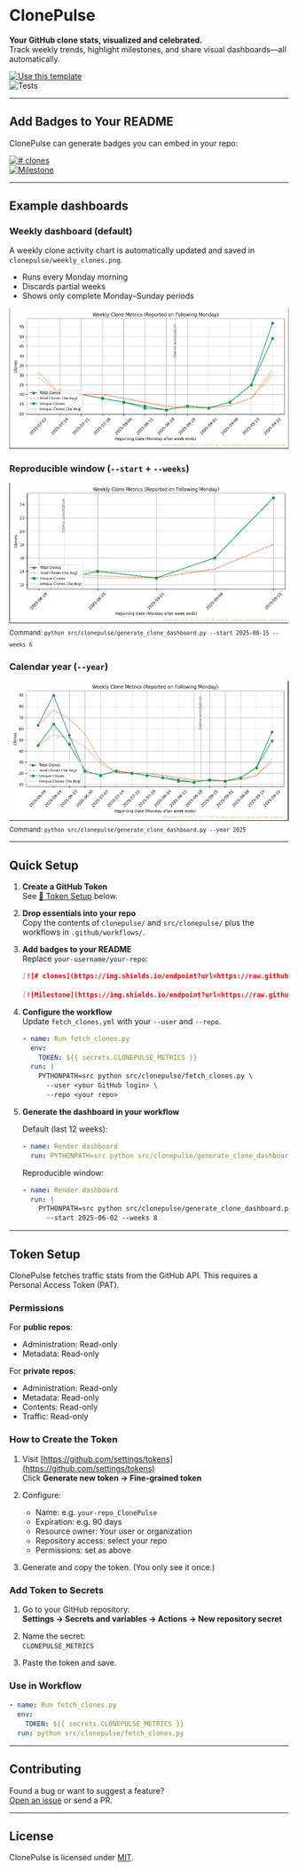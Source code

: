 # ClonePulse

**Your GitHub clone stats, visualized and celebrated.**  
Track weekly trends, highlight milestones, and share visual dashboards—all automatically.

[![Use this template](https://img.shields.io/badge/-Use%20this%20template-2ea44f?style=for-the-badge&logo=github)](https://github.com/per2jensen/clonepulse/generate)  
![Tests](https://github.com/per2jensen/clonepulse/actions/workflows/py-tests.yml/badge.svg)

---

## Add Badges to Your README

ClonePulse can generate badges you can embed in your repo:

[![# clones](https://img.shields.io/endpoint?url=https://raw.githubusercontent.com/per2jensen/clonepulse/main/clonepulse/badge_clones.json)](https://raw.githubusercontent.com/per2jensen/clonepulse/main/clonepulse/weekly_clones.png)  
[![Milestone](https://img.shields.io/endpoint?url=https://raw.githubusercontent.com/per2jensen/clonepulse/main/clonepulse/milestone_badge.json)](https://raw.githubusercontent.com/per2jensen/clonepulse/main/clonepulse/weekly_clones.png)

---

## Example dashboards

### Weekly dashboard (default)
A weekly clone activity chart is automatically updated and saved in `clonepulse/weekly_clones.png`.

- Runs every Monday morning
- Discards partial weeks
- Shows only complete Monday–Sunday periods

![Standard clone dashboard, last 12 weeks](example/default.png)

### Reproducible window (`--start` + `--weeks`)
![Dashboard starting 2025-08-15 for 6 weeks](example/start-example.png)  
<sub>Command: `python src/clonepulse/generate_clone_dashboard.py --start 2025-08-15 --weeks 6`</sub>

### Calendar year (`--year`)
![Dashboard for calendar year 2025 (to date)](example/year-example.png)  
<sub>Command: `python src/clonepulse/generate_clone_dashboard.py --year 2025`</sub>

---

## Quick Setup

1. **Create a GitHub Token**  
   See [🔐 Token Setup](#-token-setup) below.

2. **Drop essentials into your repo**  
   Copy the contents of `clonepulse/` and `src/clonepulse/` plus the workflows in `.github/workflows/`.

3. **Add badges to your README**  
   Replace `your-username/your-repo`:

   ```markdown
   [![# clones](https://img.shields.io/endpoint?url=https://raw.githubusercontent.com/your-username/your-repo/main/clonepulse/badge_clones.json)](https://github.com/your-username/your-repo/blob/main/clonepulse/weekly_clones.png)

   [![Milestone](https://img.shields.io/endpoint?url=https://raw.githubusercontent.com/your-username/your-repo/main/clonepulse/milestone_badge.json)](https://github.com/your-username/your-repo/blob/main/clonepulse/weekly_clones.png)
   ```

4. **Configure the workflow**  
   Update `fetch_clones.yml` with your `--user` and `--repo`.

   ```yaml
   - name: Run fetch_clones.py
     env:
       TOKEN: ${{ secrets.CLONEPULSE_METRICS }}
     run: |
       PYTHONPATH=src python src/clonepulse/fetch_clones.py \
         --user <your GitHub login> \
         --repo <your repo>
   ```

5. **Generate the dashboard in your workflow**  

   Default (last 12 weeks):

   ```yaml
   - name: Render dashboard
     run: PYTHONPATH=src python src/clonepulse/generate_clone_dashboard.py
   ```

   Reproducible window:

   ```yaml
   - name: Render dashboard
     run: |
       PYTHONPATH=src python src/clonepulse/generate_clone_dashboard.py \
         --start 2025-06-02 --weeks 8
   ```

---

## Token Setup

ClonePulse fetches traffic stats from the GitHub API. This requires a Personal Access Token (PAT).

### Permissions

For **public repos**:
- Administration: Read-only
- Metadata: Read-only

For **private repos**:
- Administration: Read-only
- Metadata: Read-only
- Contents: Read-only
- Traffic: Read-only

### How to Create the Token

1. Visit [https://github.com/settings/tokens](https://github.com/settings/tokens)  
   Click **Generate new token → Fine-grained token**

2. Configure:
   - Name: e.g. `your-repo_ClonePulse`
   - Expiration: e.g. 90 days
   - Resource owner: Your user or organization
   - Repository access: select your repo
   - Permissions: set as above

3. Generate and copy the token. (You only see it once.)

### Add Token to Secrets

1. Go to your GitHub repository:  
   **Settings → Secrets and variables → Actions → New repository secret**

2. Name the secret:  
   `CLONEPULSE_METRICS`

3. Paste the token and save.

### Use in Workflow

```yaml
- name: Run fetch_clones.py
  env:
    TOKEN: ${{ secrets.CLONEPULSE_METRICS }}
  run: python src/clonepulse/fetch_clones.py
```

---

## Contributing

Found a bug or want to suggest a feature?  
[Open an issue](https://github.com/per2jensen/clonepulse/issues) or send a PR.

---

## License

ClonePulse is licensed under [MIT](LICENSE).
